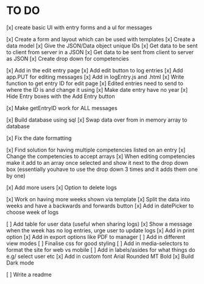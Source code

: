 # TO DO
[x] create basic UI with entry forms and a ul for messages

[x] Create a form and layout which can be used with templates
[x] Create a data model 
[x] Give the JSON/Data object unique IDs
[x] Get data to be sent to client from server in a JSON
[x] Get data to be sent from client to server as JSON
[x] Create drop down for competencies

[x] Add in the edit entry page 
[x] Add edit button to log entries
[x] Add app.PUT for editing messages
[x] Add in logEntry.js and .html
[x] Write function to get entry ID for edit page
[x] Edited entries need to send to where the ID is and change it using
[x] Make date entry have no year
[x] Hide Entry boxes with the Add Entry button


[x] Make getEntryID work for ALL messages


[x] Build database using sql
[x] Swap data over from in memory array to database 

[x] Fix the date formatting

[x] Find solution for having multiple competencies listed on an entry 
[x] Change the competencies to accept arrays
[x] When editing competencies make it add to an array once selected and show it next to the drop down box (essentially youhave to use the drop down 3 times and it adds them one by one)

[x] Add more users
[x] Option to delete logs

[x] Work on having more weeks shown via template
[x] Split the data into weeks and have a backwards and forwards button 
    [x] Add in datePicker to choose week of logs

[ ] Add table for user data (useful when sharing logs)
[x] Show a message when the week has no log entries, urge user to update logs
[x] Add in print option
[x] Add in export options like PDF to manager
[ ] Add in different view modes
[ ] Finalise css for good styling
    [ ] Add in media-selectors to format the site for web vs mobile
    [ ] Add in labels/asides for what things do e.g/ select user etc
    [x] Add in custom font Arial Rounded MT Bold
    [x] Build Dark mode


[ ] Write a readme